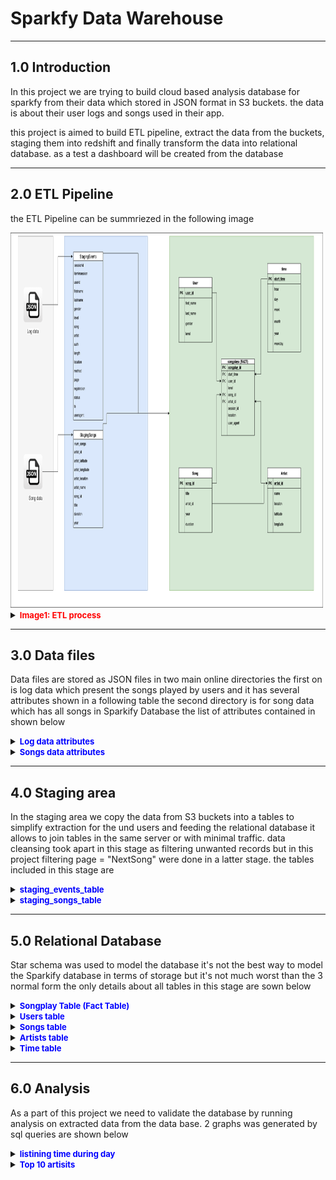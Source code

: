 # Sparkfy Data Warehouse
<hr>

## 1.0 Introduction

In this project we are trying to build cloud based analysis database for sparkfy from their data which stored in JSON format in S3 buckets.
the data is about their user logs and songs used in their app.

this project is aimed to build ETL pipeline, extract the data from the buckets, staging them into redshift and finally transform the data into relational database.
as a test a dashboard will be created from the database

<hr>

## 2.0 ETL Pipeline

the ETL Pipeline can be summriezed in the following image

<img src="Project3_ERD.png" alt="ERD" width="500" height="600">
<details>
  <summary><b><font color="red" size= 2>Image1:  ETL process</font></B></summary>
  <p>
  This graph shows the whole ETL process starting from log data and song data to the staging area then to the relational data base.
  </p>

</details>


<hr>

## 3.0 Data files
<p>
Data files are stored as JSON files in two main online directories the first on is log data  which present the songs played by users and it has several attributes shown in a following table the second directory is for song data which has all songs in Sparkify Database the list of attributes contained in shown below
</p>
<details>
<summary><b><font color="Blue" size= 2>Log data attributes</font></b> </summary>
<table border="1" class="dataframe">  <tbody>    <tr>      <td>artist</td>    </tr>    <tr>      <td>auth</td>    </tr>    <tr>      <td>firstname</td>    </tr>    <tr>      <td>gender</td>    </tr>    <tr>      <td>itemInSession</td>    </tr>    <tr>      <td>lastName</td>    </tr>    <tr>      <td>length</td>    </tr>    <tr>      <td>level</td>    </tr>    <tr>      <td>location</td>    </tr>    <tr>      <td>method</td>    </tr>    <tr>      <td>page</td>    </tr>    <tr>      <td>registration</td>    </tr>    <tr>      <td>sessionId</td>    </tr>    <tr>      <td>song</td>    </tr>    <tr>      <td>status</td>    </tr>    <tr>      <td>ts</td>    </tr>    <tr>      <td>userAgent</td>    </tr>    <tr>      <td>userId</td>    </tr>  </tbody></table>
</details>
<details>
<summary><b><font color="Blue" size= 2>Songs data attributes</font></b> </summary>
<table border="1" class="dataframe">  <tbody>    <tr>      <td>num_songs</td>    </tr>    <tr>      <td>artist_id</td>    </tr>    <tr>      <td>artist_latitude</td>    </tr>    <tr>      <td>artist_longitude</td>    </tr>    <tr>      <td>artist_location</td>    </tr>    <tr>      <td>artist_name</td>    </tr>    <tr>      <td>song_id</td>    </tr>    <tr>      <td>title</td>    </tr>    <tr>      <td>duration</td>    </tr>    <tr>      <td>year</td>    </tr>  </tbody></table>
</details>
<hr>

## 4.0 Staging area

In the staging area we copy the data from S3 buckets into a tables to simplify extraction for the und users and feeding the relational database it allows to join tables in the same server or with minimal traffic. data cleansing took apart in this stage as filtering unwanted records but in this project filtering page = "NextSong" were done in a latter stage.
the tables included in this stage are

<details>
<summary><b><font color="Blue" size= 2>staging_events_table</font></b> </summary>
<table border="1" class="dataframe">  <tbody>    <tr>      <td>artist</td>    </tr>    <tr>      <td>auth</td>    </tr>    <tr>      <td>firstname</td>    </tr>    <tr>      <td>gender</td>    </tr>    <tr>      <td>itemInSession</td>    </tr>    <tr>      <td>lastName</td>    </tr>    <tr>      <td>length</td>    </tr>    <tr>      <td>level</td>    </tr>    <tr>      <td>location</td>    </tr>    <tr>      <td>method</td>    </tr>    <tr>      <td>page</td>    </tr>    <tr>      <td>registration</td>    </tr>    <tr>      <td>sessionId</td>    </tr>    <tr>      <td>song</td>    </tr>    <tr>      <td>status</td>    </tr>    <tr>      <td>ts</td>    </tr>    <tr>      <td>userAgent</td>    </tr>    <tr>      <td>userId</td>    </tr>  </tbody></table>
</details>
<details>
<summary><b><font color="Blue" size= 2>staging_songs_table</font></b> </summary>
<table border="1" class="dataframe">  <tbody>    <tr>      <td>num_songs</td>    </tr>    <tr>      <td>artist_id</td>    </tr>    <tr>      <td>artist_latitude</td>    </tr>    <tr>      <td>artist_longitude</td>    </tr>    <tr>      <td>artist_location</td>    </tr>    <tr>      <td>artist_name</td>    </tr>    <tr>      <td>song_id</td>    </tr>    <tr>      <td>title</td>    </tr>    <tr>      <td>duration</td>    </tr>    <tr>      <td>year</td>    </tr>  </tbody></table>
</details>
<hr>

## 5.0  Relational Database

Star schema was used to model the database it's not the best way to model the Sparkify database in terms of storage but it's not much worst than the 3 normal form the only details about all tables in this stage are sown below


<details>
<summary><b><font color="Blue" size= 2>Songplay Table (Fact Table)</font></b> </summary>
<table border="1" class="dataframe">  <thead>    <tr style="text-align: Right;">      <th><font color=Red><b>Col</b></font></th>      <th><font color=Red><b>D_type</b></font></th>    </tr>  </thead>  <tbody>    <tr>      <td>songplay_id</td>      <td>int</td>    </tr>    <tr>      <td>start_time</td>      <td>timestamp</td>    </tr>    <tr>      <td>user_id</td>      <td>int</td>    </tr>    <tr>      <td>level</td>      <td>Varchar</td>    </tr>    <tr>      <td>song_id</td>      <td>Varchar</td>    </tr>    <tr>      <td>artist_id</td>      <td>Varchar</td>    </tr>    <tr>      <td>session_id</td>      <td>int</td>    </tr>    <tr>      <td>location</td>      <td>varchar</td>    </tr>    <tr>      <td>user_agent</td>      <td>varchar</td>    </tr>  </tbody></table>
</details>

<details>
<summary><b><font color="Blue" size= 2>Users table</font></b> </summary>

<table border="1" class="dataframe">  <thead>    <tr style="text-align: right;">      <th><font color=Red><b>Col</b></font></th>      <th><font color=Red><b>D_type</b></font></th>    </tr>  </thead>  <tbody>    <tr>      <td>userid</td>      <td>int</td>    </tr>    <tr>      <td>firstname</td>      <td>Varchar</td>    </tr>    <tr>      <td>lastname</td>      <td>Varchar</td>    </tr>    <tr>      <td>gender</td>      <td>char(1)</td>    </tr>    <tr>      <td>level</td>      <td>Varchar</td>    </tr>  </tbody></table>

</details>


<details>
<summary><b><font color="Blue" size= 2>Songs table</font></b> </summary>

<table border="1" class="dataframe">  <thead>    <tr style="text-align: right;">      <th><font color=Red><b>Col</b></font></th>      <th><font color=Red><b>D_type</b></font></th>    </tr>  </thead>  <tbody>    <tr>      <td>song_id</td>      <td>Varchar</td>    </tr>    <tr>      <td>title</td>      <td>Varchar</td>    </tr>    <tr>      <td>artist_id</td>      <td>Varchar</td>    </tr>    <tr>      <td>duration</td>      <td>numeric</td>    </tr>    <tr>      <td>year</td>      <td>int)</td>    </tr>  </tbody></table>

</details>



<details>
<summary><b><font color="Blue" size= 2>Artists table</font></b> </summary>
<table border="1" class="dataframe">  <thead>    <tr style="text-align: right;">      <th><font color=Red><b>Col</b></font></th>      <th><font color=Red><b>D_type</b></font></th>    </tr>  </thead>  <tbody>    <tr>      <td>artist_id</td>      <td>Varchar</td>    </tr>    <tr>      <td>artist_name</td>      <td>Varchar</td>    </tr>    <tr>      <td>artist_location</td>      <td>Varchar</td>    </tr>    <tr>      <td>artist_latitude</td>      <td>numeric</td>    </tr>    <tr>      <td>artist_longitude</td>      <td>numeric</td>    </tr>  </tbody></table>


</details>



<details>
<summary><b><font color="Blue" size= 2>Time table</font></b> </summary>

<table border="1" class="dataframe">  <thead>    <tr style="text-align: right;">      <th><font color=Red><b>Col</b></font></th>      <th><font color=Red><b>D_type</b></font></th>    </tr>  </thead>  <tbody>    <tr>      <td>start_time</td>      <td>timestamp</td>    </tr>    <tr>      <td>hour</td>      <td>int</td>    </tr>    <tr>      <td>day</td>      <td>int</td>    </tr>    <tr>      <td>week</td>      <td>int</td>    </tr>    <tr>      <td>month</td>      <td>int</td>    </tr>    <tr>      <td>year</td>      <td>int</td>    </tr>    <tr>      <td>weekday</td>      <td>int</td>    </tr>  </tbody></table>

</details>


<hr>

## 6.0 Analysis

As a part of this project we need to validate the database by running analysis on extracted data from the data base. 2 graphs was generated by sql queries are shown below

<details>
<summary><b><font color="Blue" size= 2>listining time during day</font></b> </summary>


<pre>
<div class="container">

query = """Select t.hour, count(sp.songplay_id) as song_listened
from
songplay sp
left join time t
on sp.start_time = t.start_time
group by 1
order by 1"""

pd.read_sql_query(query,conn).set_index("hour").plot(figsize=(20  ,8));          
</div>
</pre>
<img src="listining time during day.png" alt="listining time during day" >

</details>

<details>
<summary><b><font color="Blue" size= 2>Top 10 artisits</font></b> </summary>


<pre>
<div class="container">

query = """Select  a.artist_name, count(session_id)
from
songplay sp
join
artists a
on sp.artist_id = a.artist_id
group by 1
limit 10
"""

pd.read_sql_query(query,conn).sort_values("count" ,ascending=False).plot(y ="count", x ="artist_name" , kind = "barh", figsize= (10,10))
ax.invert_yaxis()

</div>
</pre>
<img src="top10_artisits.png" alt="top10_artisits" >

</details>
